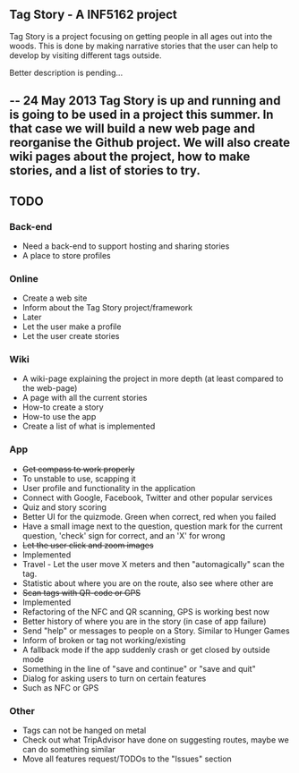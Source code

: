 Tag Story - A INF5162 project
-----------------------------
Tag Story is a project focusing on getting people in all ages out into the woods. This is done by making narrative stories that the user can help to develop by visiting different tags outside.

Better description is pending...

--
24 May 2013
Tag Story is up and running and is going to be used in a project this summer. In that case we will build a new web page and reorganise the Github project. We will also create wiki pages about the project, how to make stories, and a list of stories to try.
--

TODO
----
### Back-end
* Need a back-end to support hosting and sharing stories
* A place to store profiles

### Online
* Create a web site
 * Inform about the Tag Story project/framework
* Later
 * Let the user make a profile
 * Let the user create stories

### Wiki
* A wiki-page explaining the project in more depth (at least compared to the web-page)
* A page with all the current stories
* How-to create a story
* How-to use the app
* Create a list of what is implemented

### App
* ~~Get compass to work properly~~
 * To unstable to use, scapping it
* User profile and functionality in the application
 * Connect with Google, Facebook, Twitter and other popular services
* Quiz and story scoring
* Better UI for the quizmode. Green when correct, red when you failed
 * Have a small image next to the question, question mark for the current question, 'check' sign for correct, and an 'X' for wrong
* ~~Let the user click and zoom images~~
 * Implemented
* Travel - Let the user move X meters and then "automagically" scan the tag.
* Statistic about where you are on the route, also see where other are
* ~~Scan tags with QR-code or GPS~~
 * Implemented
* Refactoring of the NFC and QR scanning, GPS is working best now
* Better history of where you are in the story (in case of app failure)
* Send "help" or messages to people on a Story. Similar to Hunger Games
* Inform of broken or tag not working/existing
* A fallback mode if the app suddenly crash or get closed by outside mode
 * Something in the line of "save and continue" or "save and quit"
* Dialog for asking users to turn on certain features
 * Such as NFC or GPS

### Other
* Tags can not be hanged on metal
* Check out what TripAdvisor have done on suggesting routes, maybe we can do something similar
* Move all features request/TODOs to the "Issues" section

[logo]: http://www.uio.no/studier/emner/matnat/ifi/INF5261/h12/project-groups/tag-story--out/feature-graphic-tag-story.png "Tag Story banner"